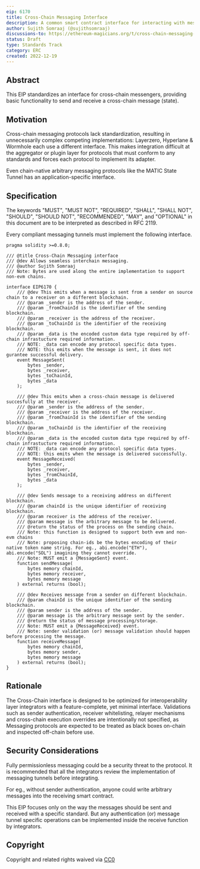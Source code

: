 ```yaml
---
eip: 6170
title: Cross-Chain Messaging Interface
description: A common smart contract interface for interacting with messaging protocols.
author: Sujith Somraaj (@sujithsomraaj)
discussions-to: https://ethereum-magicians.org/t/cross-chain-messaging-standard/12197
status: Draft
type: Standards Track
category: ERC
created: 2022-12-19
---
```


## Abstract

This EIP standardizes an interface for cross-chain messengers, providing basic functionality to send and receive a cross-chain message (state).

## Motivation

Cross-chain messaging protocols lack standardization, resulting in unnecessarily complex competing implementations: Layerzero, Hyperlane & Wormhole each use a different interface. This makes integration difficult at the aggregator or plugin layer for protocols that must conform to any standards and forces each protocol to implement its adapter.

Even chain-native arbitrary messaging protocols like the MATIC State Tunnel has an application-specific interface.

## Specification

The keywords "MUST", "MUST NOT", "REQUIRED", "SHALL", "SHALL NOT", "SHOULD", "SHOULD NOT", "RECOMMENDED", "MAY", and "OPTIONAL" in this document are to be interpreted as described in RFC 2119.

Every compliant messaging tunnels must implement the following interface.

``` solidity
pragma solidity >=0.8.0;

/// @title Cross-Chain Messaging interface
/// @dev Allows seamless interchain messaging.
/// @author Sujith Somraaj
/// Note: Bytes are used along the entire implementation to support non-evm chains.

interface EIP6170 {
    /// @dev This emits when a message is sent from a sender on source chain to a receiver on a different blockchain.
    /// @param _sender is the address of the sender.
    /// @param _fromChainId is the identifier of the sending blockchain.
    /// @param _receiver is the address of the receiver.
    /// @param _toChainId is the identifier of the receiving blockchain.
    /// @param _data is the encoded custom data type required by off-chain infrastucture required information.
    /// NOTE: _data can encode any protocol specific data types.
    /// NOTE: this emits when the message is sent, it does not gurantee successful delivery.
    event MessageSent(
        bytes _sender,
        bytes _receiver,
        bytes _toChainId,
        bytes _data
    );

    /// @dev This emits when a cross-chain message is delivered succesfully at the receiver.
    /// @param _sender is the address of the sender.
    /// @param _receiver is the address of the receiver.
    /// @param _fromChainId is the identifier of the sending blockchain.
    /// @param _toChainId is the identifier of the receiving blockchain.
    /// @param _data is the encoded custom data type required by off-chain infrastucture required information.
    /// NOTE: _data can encode any protocol specific data types.
    /// NOTE: this emits when the message is delivered successfully.
    event MessageReceived(
        bytes _sender,
        bytes _receiver,
        bytes _fromChainId,
        bytes _data
    );

    /// @dev Sends message to a receiving address on different blockchain.
    /// @param chainId is the unique identifier of receiving blockchain.
    /// @param receiver is the address of the receiver.
    /// @param message is the arbitrary message to be delivered.
    /// @return the status of the process on the sending chain.
    /// Note: this function is designed to support both evm and non-evm chains
    /// Note: proposing chain-ids be the bytes encoding of their native token name string. For eg., abi.encode("ETH"), abi.encode("SOL") imagining they cannot override.
    /// Note: MUST emit a {MessageSent} event.
    function sendMessage(
        bytes memory chainId,
        bytes memory receiver,
        bytes memory message
    ) external returns (bool);

    /// @dev Receives message from a sender on different blockchain.
    /// @param chainId is the unique identifier of the sending blockchain.
    /// @param sender is the address of the sender.
    /// @param message is the arbitrary message sent by the sender.
    /// @return the status of message processing/storage.
    /// Note: MUST emit a {MessageReceived} event.
    /// Note: sender validation (or) message validation should happen before processing the message.
    function receiveMessage(
        bytes memory chainId,
        bytes memory sender,
        bytes memory message
    ) external returns (bool);
}
```

## Rationale

The Cross-Chain interface is designed to be optimized for interoperability layer integrators with a feature-complete, yet minimal interface. Validations such as sender authentication, receiver whitelisting, relayer mechanisms and cross-chain execution overrides are intentionally not specified, as Messaging protocols are expected to be treated as black boxes on-chain and inspected off-chain before use.

## Security Considerations

Fully permissionless messaging could be a security threat to the protocol. It is recommended that all the integrators review the implementation of messaging tunnels before integrating.

For eg., without sender authentication, anyone could write arbitrary messages into the receiving smart contract.

This EIP focuses only on the way the messages should be sent and received with a specific standard. But any authentication (or) message tunnel specific operations can be implemented inside the receive function by integrators.

## Copyright

Copyright and related rights waived via [CC0](../LICENSE.md)
